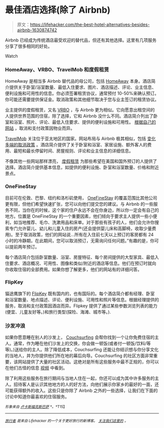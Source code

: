 # 最佳酒店选择(除了 Airbnb)

> 原文：<https://lifehacker.com/the-best-hotel-alternatives-besides-airbnb-1630874742>

Airbnb 已经成为传统酒店最受欢迎的替代品，但还有其他选择。这里有几项服务分享了很多相同的好处。

Watch

### HomeAway、VRBO、TravelMob 和度假租赁

HomeAway 是相当多 Airbnb 替代品的母公司，包括 [HomeAway](http://www.homeaway.com/) 本身。酒店简介提供关于卧室/浴室数量、最低入住要求、图片、酒店描述、评论、业主信息、便利设施和可用性的信息。你必须签署租赁协议，通常预付 10-50%来确认预订。你可能还需要提供保证金。取消政策和其他细节取决于您与业主签订的租赁协议。

业主提供的度假租赁，又名 [VRBO](http://www.vrbo.com/) ，与 Airbnb 更为相似。它向愿意出租空间的人提供世界范围的住宿，除了选择，它和 Airbnb 没什么不同。酒店简介列出了卧室和浴室、照片、评论、最低入住要求、提供的便利设施和可用性。 [根据自己的网站](http://www.vrbo.com/global/cancellation.htm) ，取消和支付政策因物业而异。

[TravelMob](http://www.travelmob.com/) 关注位于亚太地区的国家。网站布局与 Airbnb 极其相似，包括 [变化多端的取消政策](http://www.travelmob.com/pages/cancellation_policies) 。酒店简介提供了关于卧室和浴室、家居设施、额外客人的费用、最短和最长停留时间、房屋规则、评论和业主信息的详细信息。

不像其他一些网站那样漂亮， [度假租赁](http://www.vacationrentals.com/) 为那些希望在美国和国外预订的人提供了选择。酒店简介提供基本信息，如提供的便利设施、卧室和浴室数量、价格和附近景点。

### OneFineStay

目前可在伦敦、巴黎、纽约和洛杉矶使用， [OneFineStay](http://www.onefinestay.com) 的覆盖范围比其他公司更有限，但他们希望快速扩张，您可以向他们提交您的建议。与 Airbnb 的一些服务不同，当你在的时候，这个家的住户永远不会在你身边，所以你一定会有自己的地方。位置是 OneFineStay 的一个重要因素，他们倾向于要求主人提供一些小便利，如当地推荐、毛巾、洗漱用品和床单。对于那些有孩子的人，他们会允许你搜索专门允许婴儿、幼儿和儿童入住的房产(还会提供婴儿床和高脚椅，收取少量费用)。至于取消政策，他们的网站说...所有在入住前七天以上预订的客房都有 24 小时的冷静期，在此期间，您可以取消预订，无需询问任何问题。”有趣的是，你可以提前两年预订。

每个酒店简介包括卧室数量、浴室、房屋特征、每个房间提供的大型家具、最低入住要求、酒店概况、可用性、图像和类似/附近的酒店等信息。他们在预订时就向你收取住宿的全部费用。如果你想了解更多，他们的网站有的详细问答。

### FlipKey

猫途鹰旗下的 [FlipKey](http://www.flipkey.com/) 既有国内的，也有国际的。每个酒店简介都有经理、卧室和浴室数量、地点描述、评论、便利设施、可用性和照片等信息。根据经理提供的服务，取消和支付政策因酒店而异。Flipkey 提供了通过某些参数浏览列表的能力(便宜、儿童友好等。)和旅行类型(探险、海滩、城市等。).

### 沙发冲浪

如果你愿意睡在别人的沙发上， [Couchsurfing](https://www.couchsurfing.org/) 会帮你找到一个让你免费住宿的主人。通常，作为睡在他们沙发上的交换，你会做一顿饭(或者付一顿饭/饮料/等等)。)送给你的主人。除了降低成本，Couchsurfing 还能让你结识想与你分享文化的当地人，并为你提供他们所在地的幕后向导。Couchsurfing 的社区方面非常重要，该网站提供了大量的社区活动。这绝对是所有这些服务中最不正规的，你可以在他们古怪的信息 [视频](https://www.youtube.com/playlist?feature=edit_ok&list=PLETr5Hq7_NBUc2EKe-_1g2IK9uQfS65oO) 中看到。

除了利用这些服务在旅行期间与当地人住在一起，你还可以成为其中许多服务的主人。招待客人是认识其他地方的人的好方法，向他们展示你家乡的最好的一面，还可能获得额外的收入。这些只是你除了 Airbnb 之外的一些选择，让我们在下面的讨论中知道你最喜欢的住宿服务。

<small>*形象来自*</small> [<small>*卢卡斯福克斯巴萨*</small>](https://www.flickr.com/photos/lucas_fox_luxury_properties_apartments_houses_for_sale_rent_spain/6263506602) <small>*。*T15】</small>

* * *

[<small>*旅行者*</small>](http://wayfarer.lifehacker.com/) <small>*是来自 Lifehacker 的一个关于更好旅行的新博客。*</small> [<small>*关注我们这里的*</small>](https://twitter.com/WayfarerLH) <small>*。*</small>